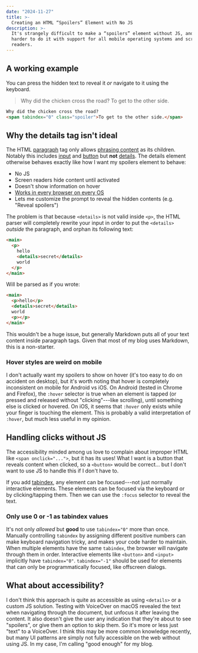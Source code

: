 ```yaml
---
date: "2024-11-27"
title: >-
  Creating an HTML “Spoilers” Element with No JS
description: >-
  It's strangely difficult to make a “spoilers” element without JS, and even
  harder to do it with support for all mobile operating systems and screen
  readers.
---
```


## A working example

You can press the hidden text to reveal it _or_ navigate to it using the
keyboard.

> Why did the chicken cross the road? <span tabindex="0" class="spoiler">To get
> to the other side.</span>

<!-- prettier-ignore -->
```md
Why did the chicken cross the road?
<span tabindex="0" class="spoiler">To get to the other side.</span>
```

## Why the details tag isn't ideal

The HTML
[paragraph](https://developer.mozilla.org/en-US/docs/Web/HTML/Element/p) tag
only allows
[phrasing content](https://developer.mozilla.org/en-US/docs/Web/HTML/Content_categories#phrasing_content)
as its children. Notably this includes
[input](https://developer.mozilla.org/en-US/docs/Web/HTML/Element/input) and
[button](https://developer.mozilla.org/en-US/docs/Web/HTML/Element/button) but
**not**
[details](https://developer.mozilla.org/en-US/docs/Web/HTML/Element/details).
The details element otherwise behaves exactly like how I want my spoilers
element to behave:

- No JS
- Screen readers hide content until activated
- Doesn't show information on hover
- [Works in every browser on every OS](https://caniuse.com/details)
- Lets me customize the prompt to reveal the hidden contents (e.g. "Reveal
  spoilers")

The problem is that because `<details>` is not valid inside `<p>`, the HTML
parser will completely rewrite your input in order to put the `<details>`
_outside_ the paragraph, and orphan its following text:

```html
<main>
  <p>
    hello
    <details>secret</details>
    world
  </p>
</main>
```

Will be parsed as if you wrote:

```html
<main>
  <p>hello</p>
  <details>secret</details>
  world
  <p></p>
</main>
```

This wouldn't be a huge issue, but generally Markdown puts all of your text
content inside paragraph tags. Given that most of my blog uses Markdown, this is
a non-starter.

<aside>

### Hover styles are weird on mobile

I don't actually want my spoilers to show on hover (it's too easy to do on
accident on desktop), but it's worth noting that hover is completely
inconsistent on mobile for Android vs iOS. On Android (tested in Chrome and
Firefox), the `:hover` selector is true when an element is tapped (or pressed
and released without "clicking"---like scrolling), until something else is
clicked or hovered. On iOS, it seems that `:hover` only exists while your finger
is touching the element. This is probably a valid interpretation of `:hover`,
but much less useful in my opinion.

</aside>

## Handling clicks without JS

The accessibility minded among us love to complain about improper HTML like
`<span onclick="...">`, but it has its uses! What I want is a button that
reveals content when clicked, so a `<button>` would be correct... but I don't
want to use JS to handle this if I don't have to.

If you add
[tabindex](https://developer.mozilla.org/en-US/docs/Web/HTML/Global_attributes/tabindex),
any element can be focused---not just normally interactive elements. These
elements can be focused via the keyboard or by clicking/tapping them. Then we
can use the `:focus` selector to reveal the text.

<aside>

### Only use 0 or -1 as tabindex values

It's not only _allowed_ but **good** to use `tabindex="0"` more than once.
Manually controlling `tabindex` by assigning different positive numbers can make
keyboard navigation tricky, and makes your code harder to maintain. When
multiple elements have the same `tabindex`, the browser will navigate through
them in order. Interactive elements like `<button>` and `<input>` implicitly
have `tabindex="0"`. `tabindex="-1"` should be used for elements that can only
be programmatically focused, like offscreen dialogs.

</aside>

## What about accessibility?

I don't think this approach is quite as accessible as using `<details>` or a
custom JS solution. Testing with VoiceOver on macOS revealed the text when
navigating through the document, but unfocus it after leaving the content. It
also doesn't give the user any indication that they're about to see "spoilers",
or give them an option to skip them. So it's more or less just "text" to a
VoiceOver. I think this may be more common knowledge recently, but many UI
patterns are simply not fully accessible on the web without using JS. In my
case, I'm calling "good enough" for my blog.

